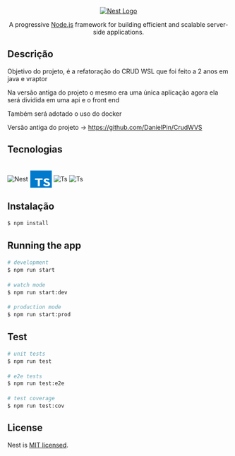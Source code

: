 <p align="center">
  <a href="http://nestjs.com/" target="blank"><img src="https://nestjs.com/img/logo_text.svg" width="320" alt="Nest Logo" /></a>
</p>

[circleci-image]: https://img.shields.io/circleci/build/github/nestjs/nest/master?token=abc123def456
[circleci-url]: https://circleci.com/gh/nestjs/nest

  <p align="center">A progressive <a href="http://nodejs.org" target="_blank">Node.js</a> framework for building efficient and scalable server-side applications.</p>
    <p align="center">


## Descrição

<p>Objetivo do projeto, é a refatoração do CRUD WSL que foi feito a 2 anos em java e vraptor</p>
<p>Na versão antiga do projeto o mesmo era uma única aplicação agora ela será dividida em uma api e o front end</p>
<p>Também será adotado o uso do docker</p>

Versão antiga do projeto -> https://github.com/DanielPin/CrudWVS
  
## Tecnologias
<div style="display: inline_block"><br>  
  <img align="center" alt="Nest" height="40" width="50" src="https://cdn.jsdelivr.net/gh/devicons/devicon/icons/nestjs/nestjs-plain.svg">
  <img align="center" alt="Ts" height="40" width="50" src="https://raw.githubusercontent.com/devicons/devicon/master/icons/typescript/typescript-plain.svg">  
  <img align="center" alt="Ts" height="40" width="50" src="https://cdn.jsdelivr.net/gh/devicons/devicon/icons/postgresql/postgresql-original.svg">
  <img align="center" alt="Ts" height="40" width="50" src="https://cdn.jsdelivr.net/gh/devicons/devicon/icons/docker/docker-original.svg">
  
  
</div>

## Instalação

```bash
$ npm install
```

## Running the app

```bash
# development
$ npm run start

# watch mode
$ npm run start:dev

# production mode
$ npm run start:prod
```

## Test

```bash
# unit tests
$ npm run test

# e2e tests
$ npm run test:e2e

# test coverage
$ npm run test:cov
```

## License

Nest is [MIT licensed](LICENSE).
